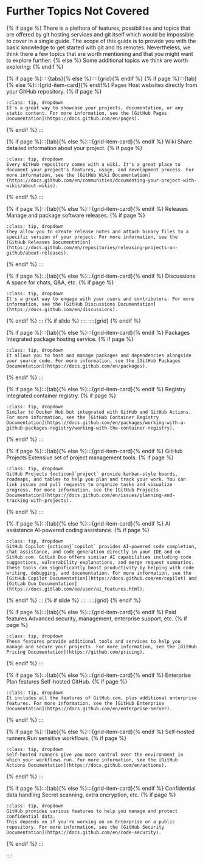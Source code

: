 # Further Topics Not Covered

{% if page %}
There is a plethora of features, possibilities and topics that are offered by git hosting services and git itself which would be impossible to cover in a single guide. 
The scope of this guide is to provide you with the basic knowledge to get started with git and its remotes.
Nevertheless, we think there a few topics that are worth mentioning and that you might want to explore further:
{% else %}
Some additional topics we think are worth exploring:
{% endif %}

{% if page %}::::{tabs}{% else %}::::{grid}{% endif %}
{% if page %}:::{tab}{% else %}:::{grid-item-card}{% endif%} Pages
Host websites directly from your GitHub repository. 
{% if page %}
```{admonition} Details
:class: tip, dropdown
It's a great way to showcase your projects, documentation, or any static content. For more information, see the [GitHub Pages Documentation](https://docs.github.com/en/pages).
```
{% endif %}
:::

{% if page %}:::{tab}{% else %}:::{grid-item-card}{% endif %} Wiki
Share detailed information about your project. 
{% if page %}
```{admonition} Details
:class: tip, dropdown
Every GitHub repository comes with a wiki. It's a great place to document your project's features, usage, and development process. For more information, see the [GitHub Wiki Documentation](https://docs.github.com/en/communities/documenting-your-project-with-wikis/about-wikis).
```
{% endif %}
:::

{% if page %}:::{tab}{% else %}:::{grid-item-card}{% endif %} Releases
Manage and package software releases.
{% if page %}
```{admonition} Details
:class: tip, dropdown
They allow you to create release notes and attach binary files to a specific version of your project. For more information, see the [GitHub Releases Documentation](https://docs.github.com/en/repositories/releasing-projects-on-github/about-releases).
```
{% endif %}
:::

{% if page %}:::{tab}{% else %}:::{grid-item-card}{% endif %} Discussions
A space for chats, Q&A, etc.
{% if page %}
```{admonition} Details
:class: tip, dropdown
It's a great way to engage with your users and contributors. For more information, see the [GitHub Discussions Documentation](https://docs.github.com/en/discussions).
```
{% endif %}
:::
{% if slide %}
::::
::::{grid}
{% endif %}

{% if page %}:::{tab}{% else %}:::{grid-item-card}{% endif %} Packages
Integrated package hosting service.
{% if page %}
```{admonition} Details
:class: tip, dropdown
It allows you to host and manage packages and dependencies alongside your source code. For more information, see the [GitHub Packages Documentation](https://docs.github.com/en/packages).
```
{% endif %}
:::

{% if page %}:::{tab}{% else %}:::{grid-item-card}{% endif %} Registry
Integrated container registry.
{% if page %}
```{admonition} Details
:class: tip, dropdown
Similar to Docker Hub but integrated with GitHub and GitHub Actions.
For more information, see the [GitHub Container Registry Documentation](https://docs.github.com/en/packages/working-with-a-github-packages-registry/working-with-the-container-registry).
```
{% endif %}
:::

{% if page %}:::{tab}{% else %}:::{grid-item-card}{% endif %} GitHub Projects
Extensive set of project management tools.
{% if page %}
```{admonition} Details
:class: tip, dropdown
GitHub Projects {octicon}`project` provide kanban-style boards, roadmaps, and tables to help you plan and track your work. You can link issues and pull requests to organize tasks and visualize progress. For more information, see the [GitHub Projects Documentation](https://docs.github.com/en/issues/planning-and-tracking-with-projects).
```
{% endif %}
:::

{% if page %}:::{tab}{% else %}:::{grid-item-card}{% endif %} AI assistance
AI-powered coding assistance.
{% if page %}
```{admonition} Details
:class: tip, dropdown
GitHub Copilot {octicon}`copilot` provides AI-powered code completion, chat assistance, and code generation directly in your IDE and on GitHub.com. GitLab Duo offers similar AI capabilities including code suggestions, vulnerability explanations, and merge request summaries. These tools can significantly boost productivity by helping with code writing, debugging, and documentation. For more information, see the [GitHub Copilot Documentation](https://docs.github.com/en/copilot) and [GitLab Duo Documentation](https://docs.gitlab.com/ee/user/ai_features.html).
```
{% endif %}
:::
{% if slide %}
::::
::::{grid}
{% endif %}

{% if page %}:::{tab}{% else %}:::{grid-item-card}{% endif %} Paid features
Advanced security, management, enterprise support, etc.
{% if page %}
```{admonition} Details
:class: tip, dropdown
These features provide additional tools and services to help you manage and secure your projects. For more information, see the [GitHub Pricing Documentation](https://github.com/pricing).
```
{% endif %}
:::

{% if page %}:::{tab}{% else %}:::{grid-item-card}{% endif %} Enterprise Plan features
Self-hosted GitHub. 
{% if page %}
```{admonition} Details
:class: tip, dropdown
It includes all the features of GitHub.com, plus additional enterprise features. For more information, see the [GitHub Enterprise Documentation](https://docs.github.com/en/enterprise-server).
```
{% endif %}
:::

{% if page %}:::{tab}{% else %}:::{grid-item-card}{% endif %} Self-hosted runners
Run sensitive workflows.
{% if page %}
```{admonition} Details
:class: tip, dropdown
Self-hosted runners give you more control over the environment in which your workflows run. For more information, see the [GitHub Actions Documentation](https://docs.github.com/en/actions).
```
{% endif %}
:::

{% if page %}:::{tab}{% else %}:::{grid-item-card}{% endif %} Confidential data handling
Secret scanning, extra encryption, etc.
{% if page %}
```{admonition} Details
:class: tip, dropdown
GitHub provides various features to help you manage and protect confidential data.
This depends on if you're working on an Enterprise or a public repository. For more information, see the [GitHub Security Documentation](https://docs.github.com/en/code-security).
```
{% endif %}
:::

::::
